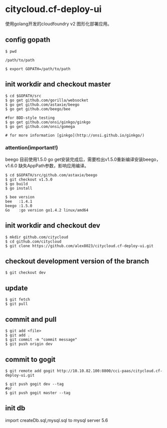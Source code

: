 # citycloud.cf-deploy-ui

使用golang开发的cloudfoundry v2 图形化部署应用。

## config gopath

```
$ pwd

/path/to/path

$ export GOPATH=/path/to/path
```

## init workdir and checkout master

```
$ cd $GOPATH/src
$ go get github.com/gorilla/websocket
$ go get github.com/astaxie/beego
$ go get github.com/beego/bee

#for BDD-style testing
$ go get github.com/onsi/ginkgo/ginkgo
$ go get github.com/onsi/gomega

# for more information [ginkgo](http://onsi.github.io/ginkgo/)
```

### attention(important!)

beego 目前使用1.5.0
go get安装完成后，需要检出v1.5.0重新编译安装beego，v1.6.0 缺失AppPath参数，影响应用编译。

```
$ cd $GOPATH/src/github.com/astaxie/beego
$ git checkout v1.5.0
$ go build 
$ go install

$ bee version
bee   :1.4.1
beego :1.5.0
Go    :go version go1.4.2 linux/amd64
```

## init workdir and checkout dev

```
$ mkdir github.com/citycloud
$ cd github.com/citycloud
$ git clone https://github.com/alex8023/citycloud.cf-deploy-ui.git
```

## checkout development version of the branch

```
$ git checkout dev
```

## update

```
$ git fetch
$ git pull
```



## commit and pull

```
$ git add <file>
$ git add .
$ git commit -m "commit message"
$ git push origin dev
```

## commit to gogit
```
$ git remote add gogit http://10.10.82.100:8800/cci-paas/citycloud.cf-deploy-ui.git

$ git push gogit dev --tag
#or
$ git push gogit master --tag
```

## init db

import createDb.sql,mysql.sql to mysql server 5.6